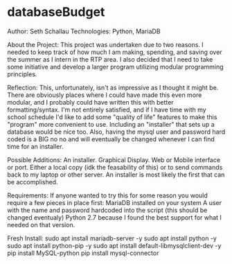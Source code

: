 # databaseBudget
Author: Seth Schallau
Technologies: Python, MariaDB

About the Project:
This project was undertaken due to two reasons. I needed to keep track of how much I am making, spending, and saving over the summer as I intern in the RTP area. I also decided that I need to take some initiative and develop a larger program utilizing modular programming principles. 

Reflection:
This, unfortunately, isn't as impressive as I thought it might be. There are obviously places where I could have made this even more modular, and I probably could have written this with better formatting/syntax. I'm not entirely satisfied, and if I have time with my school schedule I'd like to add some "quality of life" features to make this "program" more convenient to use. Including an "installer" that sets up a database would be nice too. Also, having the mysql user and password hard coded is a BIG no no and will eventually be changed whenever I can find time for an installer.

Possible Additions:
An installer. Graphical Display. Web or Mobile interface or port. Either a local copy (idk the feasability of this) or to send commands back to my laptop or other server. An installer is most likely the first that can be accomplished.


Requirements:
If anyone wanted to try this for some reason you would require a few pieces in place first:
	MariaDB installed on your system
	A user with the name and password hardcoded into the script (this should be changed eventualy)
	Python 2.7 because I found the best support for what I needed on that version.


Fresh Install:
sudo apt install mariadb-server -y
sudo apt install python -y
sudo apt install python-pip -y
sudo apt install default-libmysqlclient-dev -y
pip install MySQL-python
pip install mysql-connector